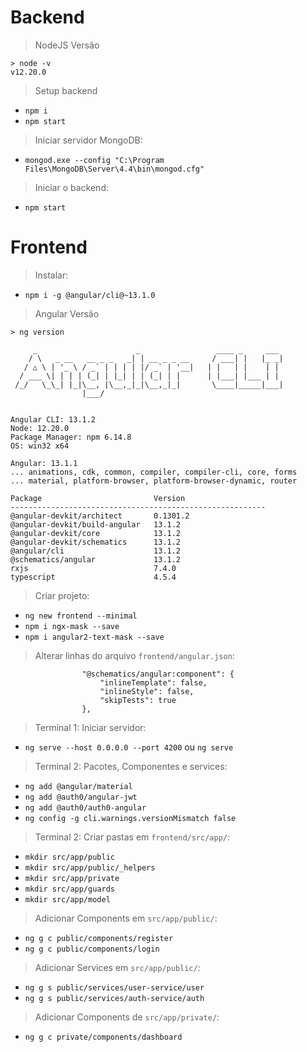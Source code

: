 # Backend

> NodeJS Versão
```
> node -v
v12.20.0
```

> Setup backend
- `npm i`
- `npm start`

> Iniciar servidor MongoDB:
- `mongod.exe --config "C:\Program Files\MongoDB\Server\4.4\bin\mongod.cfg"`

> Iniciar o backend:
- `npm start`

# Frontend

> Instalar:
- `npm i -g @angular/cli@~13.1.0`

> Angular Versão
```
> ng version   

     _                      _                 ____ _     ___ 
    / \   _ __   __ _ _   _| | __ _ _ __     / ___| |   |_ _|
   / △ \ | '_ \ / _` | | | | |/ _` | '__|   | |   | |    | | 
  / ___ \| | | | (_| | |_| | | (_| | |      | |___| |___ | | 
 /_/   \_\_| |_|\__, |\__,_|_|\__,_|_|       \____|_____|___|
                |___/
    

Angular CLI: 13.1.2
Node: 12.20.0
Package Manager: npm 6.14.8
OS: win32 x64

Angular: 13.1.1
... animations, cdk, common, compiler, compiler-cli, core, forms
... material, platform-browser, platform-browser-dynamic, router

Package                         Version
---------------------------------------------------------       
@angular-devkit/architect       0.1301.2
@angular-devkit/build-angular   13.1.2
@angular-devkit/core            13.1.2
@angular-devkit/schematics      13.1.2
@angular/cli                    13.1.2
@schematics/angular             13.1.2
rxjs                            7.4.0
typescript                      4.5.4
```
> Criar projeto:
- `ng new frontend --minimal`
- `npm i ngx-mask --save`
- `npm i angular2-text-mask --save`

> Alterar linhas do arquivo `frontend/angular.json`:
```
                "@schematics/angular:component": {
                    "inlineTemplate": false,
                    "inlineStyle": false,
                    "skipTests": true
                },
```

> Terminal 1: Iniciar servidor:

- `ng serve --host 0.0.0.0 --port 4200` ou `ng serve`

> Terminal 2: Pacotes, Componentes e services:

- `ng add @angular/material`
- `ng add @auth0/angular-jwt`
- `ng add @auth0/auth0-angular`
- `ng config -g cli.warnings.versionMismatch false`

> Terminal 2: Criar pastas em `frontend/src/app/`:

- `mkdir src/app/public`
- `mkdir src/app/public/_helpers`
- `mkdir src/app/private`
- `mkdir src/app/guards`
- `mkdir src/app/model`

> Adicionar Components em `src/app/public/`:

- `ng g c public/components/register`
- `ng g c public/components/login`

> Adicionar Services em `src/app/public/`:

- `ng g s public/services/user-service/user`
- `ng g s public/services/auth-service/auth`

> Adicionar Components de `src/app/private/`:

- `ng g c private/components/dashboard`

##